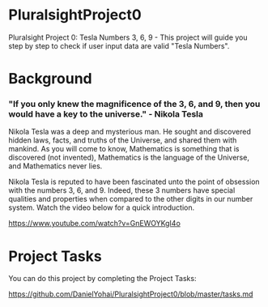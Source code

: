 # PluralsightProject0

Pluralsight Project 0:  Tesla Numbers 3, 6, 9 - This project will guide you step by step to check if user input data are valid "Tesla Numbers".

# Background
### "If you only knew the magnificence of the 3, 6, and 9, then you would have a key to the universe." - Nikola Tesla

Nikola Tesla was a deep and mysterious man. He sought and discovered hidden laws, facts, and truths of the Universe, and shared them with mankind. As you will come to know, Mathematics is something that is discovered (not invented), Mathematics is the language of the Universe, and Mathematics never lies.  


Nikola Tesla is reputed to have been fascinated unto the point of obsession with the numbers 3, 6, and 9. Indeed, these 3 numbers have special qualities and properties when compared to the other digits in our number system. Watch the video below for a quick introduction.


https://www.youtube.com/watch?v=GnEWOYKgI4o

# Project Tasks
You can do this project by completing the Project Tasks:

https://github.com/DanielYohai/PluralsightProject0/blob/master/tasks.md


